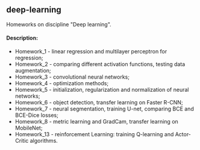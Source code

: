 ## deep-learning

Homeworks on discipline "Deep learning".

#### Description:
+ Homework_1 - linear regression and multilayer perceptron for regression;
+ Homework_2 - comparing different activation functions, testing data augmentation;
+ Homework_3 - convolutional neural networks;
+ Homework_4 - optimization methods;
+ Homework_5 - initialization, regularization and normalization of neural networks;
+ Homework_6 - object detection, transfer learning on Faster R-CNN;
+ Homework_7 - neural segmentation, training U-net, comparing BCE and BCE-Dice losses;
+ Homework_8 - metric learning and GradCam, transfer learning on MobileNet;
+ Homework_13 - reinforcement Learning: training Q-learning and Actor-Critic algorithms.